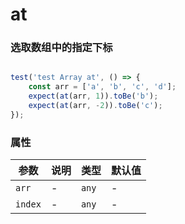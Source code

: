 # at

### 选取数组中的指定下标

``` typescript

test('test Array at', () => {
	const arr = ['a', 'b', 'c', 'd'];
	expect(at(arr, 1)).toBe('b');
	expect(at(arr, -2)).toBe('c');
});


```


### 属性

| 参数    | 说明 | 类型  | 默认值 |
| ------- | ---- | ----- | ------ |
| `arr`   | -    | `any` | -      |
| `index` | -    | `any` | -      |